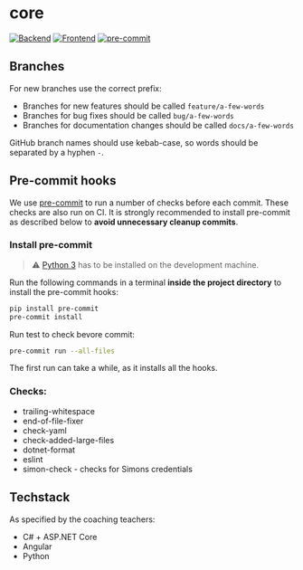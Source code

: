 # core
[![Backend](https://github.com/htl-grieskirchen-core/core/actions/workflows/backend.yml/badge.svg)](https://github.com/htl-grieskirchen-core/core/actions/workflows/backend.yml)
[![Frontend](https://github.com/htl-grieskirchen-core/core/actions/workflows/frontend.yml/badge.svg)](https://github.com/htl-grieskirchen-core/core/actions/workflows/frontend.yml)
[![pre-commit](https://github.com/htl-grieskirchen-core/core/actions/workflows/pre-commit.yml/badge.svg)](https://github.com/htl-grieskirchen-core/core/actions/workflows/pre-commit.yml)

## Branches

For new branches use the correct prefix:

* Branches for new features should be called `feature/a-few-words`
* Branches for bug fixes should be called `bug/a-few-words`
* Branches for documentation changes should be called `docs/a-few-words`

GitHub branch names should use kebab-case, so words should be separated by a hyphen `-`.

## Pre-commit hooks

We use [pre-commit](https://pre-commit.com/) to run a number of checks before each commit.
These checks are also run on CI. It is strongly recommended to install pre-commit as described below to **avoid
unnecessary cleanup commits**.

### Install pre-commit

> ⚠ [Python 3](https://www.python.org/downloads/windows/) has to be installed on the development machine.

Run the following commands in a terminal **inside the project directory** to install the pre-commit hooks:

```bash
pip install pre-commit
pre-commit install
```

Run test to check bevore commit:
```bash
pre-commit run --all-files
```

The first run can take a while, as it installs all the hooks.

### Checks:
- trailing-whitespace
- end-of-file-fixer
- check-yaml
- check-added-large-files
- dotnet-format
- eslint
- simon-check - checks for Simons credentials

## Techstack

As specified by the coaching teachers:

* C# + ASP.NET Core
* Angular
* Python
